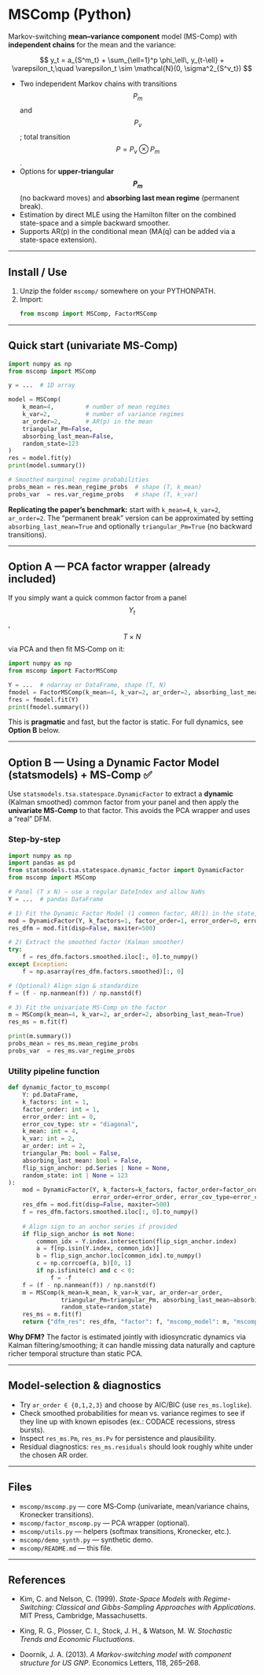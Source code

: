 # MSComp (Python)

Markov-switching **mean–variance component** model (MS-Comp) with **independent chains** for the mean and the variance:

$$
y_t = a_{S^m_t} + \sum_{\ell=1}^p \phi_\ell\, y_{t-\ell} + \varepsilon_t,\quad \varepsilon_t \sim \mathcal{N}(0, \sigma^2_{S^v_t})
$$

- Two independent Markov chains with transitions $$P_m$$ and $$P_v$$; total transition $$P = P_v \otimes P_m$$.
- Options for **upper‑triangular $$P_m$$** (no backward moves) and **absorbing last mean regime** (permanent break).
- Estimation by direct MLE using the Hamilton filter on the combined state-space and a simple backward smoother.
- Supports AR(p) in the conditional mean (MA(q) can be added via a state-space extension).

---

## Install / Use

1. Unzip the folder `mscomp/` somewhere on your PYTHONPATH.
2. Import:
   ```python
   from mscomp import MSComp, FactorMSComp
   ```

---

## Quick start (univariate MS‑Comp)

```python
import numpy as np
from mscomp import MSComp

y = ...  # 1D array

model = MSComp(
    k_mean=4,         # number of mean regimes
    k_var=2,          # number of variance regimes
    ar_order=2,       # AR(p) in the mean
    triangular_Pm=False,
    absorbing_last_mean=False,
    random_state=123
)
res = model.fit(y)
print(model.summary())

# Smoothed marginal regime probabilities
probs_mean = res.mean_regime_probs  # shape (T, k_mean)
probs_var  = res.var_regime_probs   # shape (T, k_var)
```

**Replicating the paper’s benchmark:** start with `k_mean=4`, `k_var=2`, `ar_order=2`. The “permanent break” version can be approximated by setting `absorbing_last_mean=True` and optionally `triangular_Pm=True` (no backward transitions).

---

## Option A — PCA factor wrapper (already included)

If you simply want a quick common factor from a panel $$Y_{t}$$, $$T×N$$ via PCA and then fit MS‑Comp on it:

```python
import numpy as np
from mscomp import FactorMSComp

Y = ...  # ndarray or DataFrame, shape (T, N)
fmodel = FactorMSComp(k_mean=4, k_var=2, ar_order=2, absorbing_last_mean=True)
fres = fmodel.fit(Y)
print(fmodel.summary())
```

This is **pragmatic** and fast, but the factor is static. For full dynamics, see **Option B** below.

---

## Option B — Using a **Dynamic Factor Model** (statsmodels) + MS‑Comp  ✅

Use `statsmodels.tsa.statespace.DynamicFactor` to extract a **dynamic** (Kalman smoothed) common factor from your panel and then apply the **univariate MS‑Comp** to that factor. This avoids the PCA wrapper and uses a “real” DFM.

### Step‑by‑step

```python
import numpy as np
import pandas as pd
from statsmodels.tsa.statespace.dynamic_factor import DynamicFactor
from mscomp import MSComp

# Panel (T x N) — use a regular DateIndex and allow NaNs
Y = ...  # pandas DataFrame

# 1) Fit the Dynamic Factor Model (1 common factor, AR(1) in the state, diagonal idiosyncratic)
mod = DynamicFactor(Y, k_factors=1, factor_order=1, error_order=0, error_cov_type="diagonal")
res_dfm = mod.fit(disp=False, maxiter=500)

# 2) Extract the smoothed factor (Kalman smoother)
try:
    f = res_dfm.factors.smoothed.iloc[:, 0].to_numpy()
except Exception:
    f = np.asarray(res_dfm.factors.smoothed)[:, 0]

# (Optional) Align sign & standardize
f = (f - np.nanmean(f)) / np.nanstd(f)

# 3) Fit the univariate MS‑Comp on the factor
m = MSComp(k_mean=4, k_var=2, ar_order=2, absorbing_last_mean=True)
res_ms = m.fit(f)

print(m.summary())
probs_mean = res_ms.mean_regime_probs
probs_var  = res_ms.var_regime_probs
```

### Utility pipeline function

```python
def dynamic_factor_to_mscomp(
    Y: pd.DataFrame,
    k_factors: int = 1,
    factor_order: int = 1,
    error_order: int = 0,
    error_cov_type: str = "diagonal",
    k_mean: int = 4,
    k_var: int = 2,
    ar_order: int = 2,
    triangular_Pm: bool = False,
    absorbing_last_mean: bool = False,
    flip_sign_anchor: pd.Series | None = None,
    random_state: int | None = 123
):
    mod = DynamicFactor(Y, k_factors=k_factors, factor_order=factor_order,
                        error_order=error_order, error_cov_type=error_cov_type)
    res_dfm = mod.fit(disp=False, maxiter=500)
    f = res_dfm.factors.smoothed.iloc[:, 0].to_numpy()
    
    # Align sign to an anchor series if provided
    if flip_sign_anchor is not None:
        common_idx = Y.index.intersection(flip_sign_anchor.index)
        a = f[np.isin(Y.index, common_idx)]
        b = flip_sign_anchor.loc[common_idx].to_numpy()
        c = np.corrcoef(a, b)[0, 1]
        if np.isfinite(c) and c < 0:
            f = -f
    f = (f - np.nanmean(f)) / np.nanstd(f)
    m = MSComp(k_mean=k_mean, k_var=k_var, ar_order=ar_order,
               triangular_Pm=triangular_Pm, absorbing_last_mean=absorbing_last_mean,
               random_state=random_state)
    res_ms = m.fit(f)
    return {"dfm_res": res_dfm, "factor": f, "mscomp_model": m, "mscomp_res": res_ms}
```

**Why DFM?** The factor is estimated jointly with idiosyncratic dynamics via Kalman filtering/smoothing; it can handle missing data naturally and capture richer temporal structure than static PCA.

---

## Model‑selection & diagnostics

- Try `ar_order ∈ {0,1,2,3}` and choose by AIC/BIC (use `res_ms.loglike`).
- Check smoothed probabilities for mean vs. variance regimes to see if they line up with known episodes (ex.: CODACE recessions, stress bursts).
- Inspect `res_ms.Pm`, `res_ms.Pv` for persistence and plausibility.
- Residual diagnostics: `res_ms.residuals` should look roughly white under the chosen AR order.

---

## Files

- `mscomp/mscomp.py` — core MS‑Comp (univariate, mean/variance chains, Kronecker transitions).
- `mscomp/factor_mscomp.py` — PCA wrapper (optional).
- `mscomp/utils.py` — helpers (softmax transitions, Kronecker, etc.).
- `mscomp/demo_synth.py` — synthetic demo.
- `mscomp/README.md` — this file.

---

## References

- Kim, C. and Nelson, C. (1999). *State-Space Models with Regime-Switching: Classical and Gibbs-Sampling Approaches with Applications*. MIT Press, Cambridge, Massachusetts.

- King, R. G., Plosser, C. I., Stock, J. H., & Watson, M. W. *Stochastic Trends and Economic Fluctuations*.

- Doornik, J. A. (2013). *A Markov-switching model with component structure for US GNP*. Economics Letters, 118, 265–268.